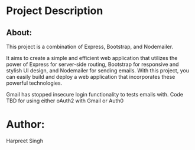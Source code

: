 # Project Description

## About: 
This project is a combination of Express, Bootstrap, and Nodemailer. 

It aims to create a simple and efficient web application that utilizes the power of Express for server-side routing, Bootstrap for responsive and stylish UI design, and Nodemailer for sending emails. With this project, you can easily build and deploy a web application that incorporates these powerful technologies.

Gmail has stopped insecure login functionality to tests emails with. Code TBD for using either oAuth2 with Gmail or Auth0

# Author:
Harpreet Singh